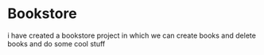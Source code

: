 # Bookstore
i have created a bookstore project in which we can create books and delete books and do some cool stuff
